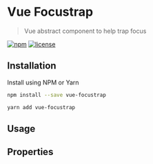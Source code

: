 # Vue Focustrap

> Vue abstract component to help trap focus

[![npm](https://img.shields.io/npm/v/vue-focustrap.svg?style=flat-square)](https://www.npmjs.com/package/vue-focustrap)
[![license](https://img.shields.io/github/license/mashape/apistatus.svg?style=flat-square)](https://github.com/spentacular/vue-focustrap/blob/master/LICENSE)

## Installation

Install using NPM or Yarn

```bash
npm install --save vue-focustrap
```

```bash
yarn add vue-focustrap
```

## Usage

## Properties
